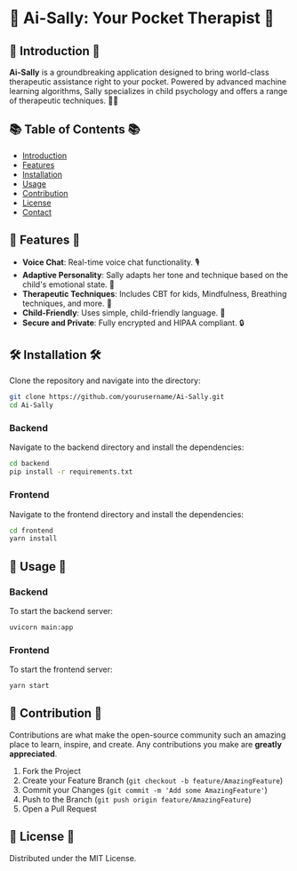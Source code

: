 # 🌈 Ai-Sally: Your Pocket Therapist 🌈


## 🌟 Introduction 🌟

**Ai-Sally** is a groundbreaking application designed to bring world-class therapeutic assistance right to your pocket. Powered by advanced machine learning algorithms, Sally specializes in child psychology and offers a range of therapeutic techniques. 🧠🌱

## 📚 Table of Contents 📚

- [Introduction](#-introduction-)
- [Features](#-features-)
- [Installation](#-installation-)
- [Usage](#-usage-)
- [Contribution](#-contribution-)
- [License](#-license-)
- [Contact](#-contact-)

## 🎉 Features 🎉

- **Voice Chat**: Real-time voice chat functionality. 🎙️
- **Adaptive Personality**: Sally adapts her tone and technique based on the child's emotional state. 🌈
- **Therapeutic Techniques**: Includes CBT for kids, Mindfulness, Breathing techniques, and more. 🌱
- **Child-Friendly**: Uses simple, child-friendly language. 🧒
- **Secure and Private**: Fully encrypted and HIPAA compliant. 🔒

## 🛠️ Installation 🛠️

Clone the repository and navigate into the directory:

```bash
git clone https://github.com/yourusername/Ai-Sally.git
cd Ai-Sally
```

### Backend

Navigate to the backend directory and install the dependencies:

```bash
cd backend
pip install -r requirements.txt
```

### Frontend

Navigate to the frontend directory and install the dependencies:

```bash
cd frontend
yarn install
```

## 🚀 Usage 🚀

### Backend

To start the backend server:

```bash
uvicorn main:app
```

### Frontend

To start the frontend server:

```bash
yarn start
```

## 🤝 Contribution 🤝

Contributions are what make the open-source community such an amazing place to learn, inspire, and create. Any contributions you make are **greatly appreciated**.

1. Fork the Project
2. Create your Feature Branch (`git checkout -b feature/AmazingFeature`)
3. Commit your Changes (`git commit -m 'Add some AmazingFeature'`)
4. Push to the Branch (`git push origin feature/AmazingFeature`)
5. Open a Pull Request

## 📜 License 📜

Distributed under the MIT License.
